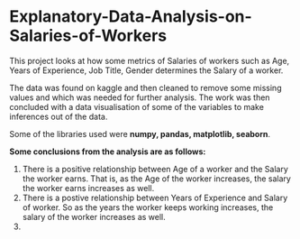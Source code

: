 # Explanatory-Data-Analysis-on-Salaries-of-Workers

This project looks at how some metrics of Salaries of workers such as Age, Years of Experience, Job Title, Gender determines the Salary of a worker.

The data was found on kaggle and then cleaned to remove some missing values and which was needed for further analysis.
The work was then concluded with a data visualisation of some of the variables to make inferences out of the data.

Some of the libraries used were **numpy, pandas, matplotlib, seaborn**.

**Some conclusions from the analysis are as follows:**

1. There is a positive relationship between Age of a worker and the Salary the worker earns. That is, as the Age of the worker increases, the salary the worker earns increases as well.
2. There is a postive relationship between Years of Experience and Salary of worker. So as the years the worker keeps working increases, the salary of the worker increases as well.
3. 
